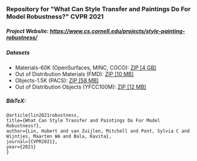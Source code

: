 ### Repository for "What Can Style Transfer and Paintings Do For Model Robustness?" CVPR 2021

##### Project Website: https://www.cs.cornell.edu/projects/style-painting-robustness/


##### Datasets

- Materials-60K (OpenSurfaces, MINC, COCO):  <a href=https://www.cs.cornell.edu/projects/style-painting-robustness/datasets/Materials.zip>ZIP [4 GB]</a>
- Out of Distribution Materials (FMD):  <a href=https://www.cs.cornell.edu/projects/style-painting-robustness/datasets/FMD_224_all.zip>ZIP [10 MB]</a>
- Objects-1.5K (PACS):  <a href=https://www.cs.cornell.edu/projects/style-painting-robustness/datasets/PACS_1499.zip>ZIP [58 MB]</a>
- Out of Distribution Objects (YFCC100M):  <a href=https://www.cs.cornell.edu/projects/style-painting-robustness/datasets/flickr_yfcc100m_PACS_categories.zip>ZIP [12 MB]</a>


##### BibTeX:
``` 
@article{lin2021robustness,
title={What Can Style Transfer and Paintings Do For Model Robustness?},
author={Lin, Hubert and van Zuijlen, Mitchell and Pont, Sylvia C and Wijntjes, Maarten WA and Bala, Kavita},
journal={CVPR2021},
year={2021}
}
```
